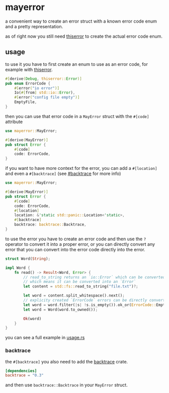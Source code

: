 
# mayerror

a convenient way to create an error struct with a known error code enum and a pretty representation.

as of right now you still need [thiserror](https://github.com/dtolnay/thiserror) to create the actual error code enum.

## usage

to use it you have to first create an enum to use as an error code,
for example with [thiserror](https://github.com/dtolnay/thiserror).

```rs
#[derive(Debug, thiserror::Error)]
pub enum ErrorCode {
    #[error("io error")]
    Io(#[from] std::io::Error),
    #[error("config file empty")]
    EmptyFile,
}
```

then you can use that error code in a `MayError` struct with the `#[code]` attribute

```rs
use mayerror::MayError;

#[derive(MayError)]
pub struct Error {
    #[code]
    code: ErrorCode,
}
```

if you want to have more context for the error, you can add a `#[location]` and even a `#[backtrace]` (see [#backtrace](#backtrace) for more info)

```rs
use mayerror::MayError;

#[derive(MayError)]
pub struct Error {
    #[code]
    code: ErrorCode,
    #[location]
    location: &'static std::panic::Location<'static>,
    #[backtrace]
    backtrace: backtrace::Backtrace,
}
```

to use the error you have to create an error code and then use the `?` operator to convert it into a proper error,
or you can directly convert any error that you can convert into the error code directly into the error.

```rs
struct Word(String);

impl Word {
    fn read() -> Result<Word, Error> {
        // read_to_string returns an `io::Error` which can be converted into an `ErrorCode`,
        // which means it can be converted into an `Error`
        let content = std::fs::read_to_string("file.txt")?;

        let word = content.split_whitespace().next();
        // explicity created `ErrorCode` errors can be directly converted into an `Error`
        let word = word.filter(|s| !s.is_empty()).ok_or(ErrorCode::EmptyFile)?;
        let word = Word(word.to_owned());

        Ok(word)
    }
}
```

you can see a full example in [usage.rs](./examples/usage.rs)

### backtrace

the `#[backtrace]` you also need to add the [backtrace](https://github.com/rust-lang/backtrace-rs) crate.

```toml
[dependencies]
backtrace = "0.3"
```

and then use `backtrace::Backtrace` in your `MayError` struct.
